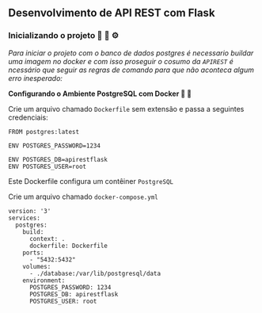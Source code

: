 ## Desenvolvimento de API REST com Flask 



### Inicializando o projeto 🔧 🔨 ⚙️

*Para iniciar o projeto com o banco de dados postgres é necessario buildar uma imagem no docker e com isso proseguir o cosumo da `APIREST` é ncessário que seguir as regras de comando para que não aconteca algum erro inesperado:*


**Configurando o Ambiente PostgreSQL com Docker 🔧 🐳**

Crie um arquivo chamado `Dockerfile` sem extensão e passa a seguintes credenciais:

```
FROM postgres:latest

ENV POSTGRES_PASSWORD=1234

ENV POSTGRES_DB=apirestflask
ENV POSTGRES_USER=root
```

Este Dockerfile configura um contêiner ``PostgreSQL`` 


Crie um arquivo chamado ``docker-compose.yml``

```
version: '3'
services:
  postgres:
    build:
      context: .
      dockerfile: Dockerfile
    ports:
      - "5432:5432"
    volumes:
      - ./database:/var/lib/postgresql/data
    environment:
      POSTGRES_PASSWORD: 1234
      POSTGRES_DB: apirestflask
      POSTGRES_USER: root
```





















